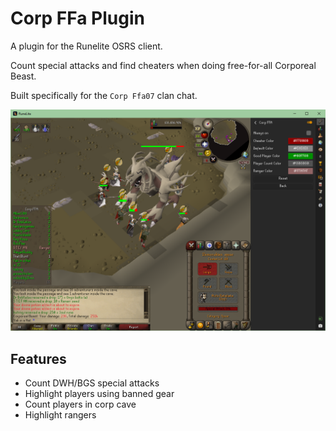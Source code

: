 # Corp FFa Plugin

A plugin for the Runelite OSRS client.

Count special attacks and find cheaters when doing free-for-all Corporeal Beast.

Built specifically for the `Corp Ffa07` clan chat.

![Using the plugin](./docs/plugin.png)

## Features

-   Count DWH/BGS special attacks
-   Highlight players using banned gear
-   Count players in corp cave
-   Highlight rangers
